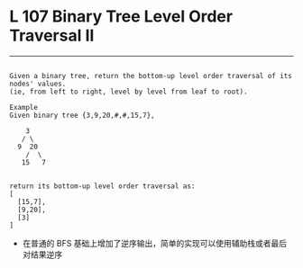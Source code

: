 # L 107 Binary Tree Level Order Traversal II
 
--- 
 
``` 

Given a binary tree, return the bottom-up level order traversal of its nodes' values.
(ie, from left to right, level by level from leaf to root).

Example
Given binary tree {3,9,20,#,#,15,7},

    3
   / \
  9  20
    /  \
   15   7


return its bottom-up level order traversal as:
[
  [15,7],
  [9,20],
  [3]
]

 ```

- 在普通的 BFS 基础上增加了逆序输出，简单的实现可以使用辅助栈或者最后对结果逆序